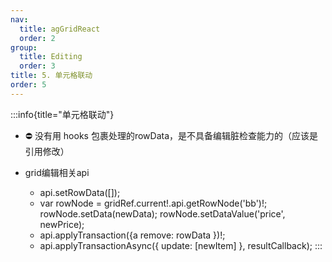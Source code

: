 ```yaml
---
nav:
  title: agGridReact
  order: 2
group:
  title: Editing
  order: 3
title: 5. 单元格联动
order: 5
---
```


:::info{title="单元格联动"}
- ⛔️ 没有用 hooks 包裹处理的rowData，是不具备编辑脏检查能力的（应该是引用修改）

- grid编辑相关api
  - api.setRowData([]);
  - var rowNode = gridRef.current!.api.getRowNode('bb')!; 
    rowNode.setData(newData);
    rowNode.setDataValue('price', newPrice);
  - api.applyTransaction({a remove: rowData })!;
  - api.applyTransactionAsync({ update: [newItem] }, resultCallback);
:::

<code src="./index.tsx"></code>

